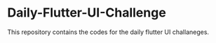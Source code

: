 # Daily-Flutter-UI-Challenge
This repository contains the codes for the daily flutter UI challaneges.
